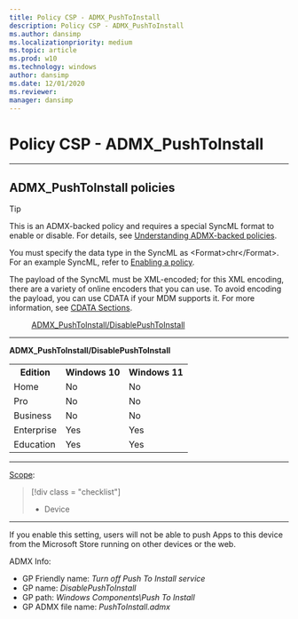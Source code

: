 ```yaml
---
title: Policy CSP - ADMX_PushToInstall
description: Policy CSP - ADMX_PushToInstall
ms.author: dansimp
ms.localizationpriority: medium
ms.topic: article
ms.prod: w10
ms.technology: windows
author: dansimp
ms.date: 12/01/2020
ms.reviewer: 
manager: dansimp
---
```


# Policy CSP - ADMX_PushToInstall

<hr/>

<!--Policies-->
## ADMX_PushToInstall policies  

> [!TIP]
> This is an ADMX-backed policy and requires a special SyncML format to enable or disable. For details, see [Understanding ADMX-backed policies](./understanding-admx-backed-policies.md).
> 
> You must specify the data type in the SyncML as &lt;Format&gt;chr&lt;/Format&gt;. For an example SyncML, refer to [Enabling a policy](./understanding-admx-backed-policies.md#enabling-a-policy).
> 
> The payload of the SyncML must be XML-encoded; for this XML encoding, there are a variety of online encoders that you can use. To avoid encoding the payload, you can use CDATA if your MDM supports it. For more information, see [CDATA Sections](http://www.w3.org/TR/REC-xml/#sec-cdata-sect).

<dl>
  <dd>
    <a href="#admx-pushtoinstall-disablepushtoinstall">ADMX_PushToInstall/DisablePushToInstall</a>
  </dd>
</dl>


<hr/>

<!--Policy-->
<a href="" id="admx-pushtoinstall-disablepushtoinstall"></a>**ADMX_PushToInstall/DisablePushToInstall**  

<!--SupportedSKUs-->
<table>
<tr>
    <th>Edition</th>
    <th>Windows 10</th>
    <th>Windows 11</th>
</tr>
<tr>
    <td>Home</td>
    <td>No</td>
    <td>No</td>
</tr>
<tr>
    <td>Pro</td>
    <td>No</td>
    <td>No</td>
</tr>
<tr>
    <td>Business</td>
    <td>No</td>
    <td>No</td>
</tr>
<tr>
    <td>Enterprise</td>
    <td>Yes</td>
    <td>Yes</td>
</tr>
<tr>
    <td>Education</td>
    <td>Yes</td>
    <td>Yes</td>
</tr>
</table>

<!--/SupportedSKUs-->
<hr/>

<!--Scope-->
[Scope](./policy-configuration-service-provider.md#policy-scope):

> [!div class = "checklist"]
> * Device

<hr/>

<!--/Scope-->
<!--Description-->
If you enable this setting, users will not be able to push Apps to this device from the Microsoft Store running on other devices or the web.

<!--/Description-->

<!--ADMXBacked-->
ADMX Info:  
-   GP Friendly name: *Turn off Push To Install service*
-   GP name: *DisablePushToInstall*
-   GP path: *Windows Components\Push To Install*
-   GP ADMX file name: *PushToInstall.admx*

<!--/ADMXBacked-->
<!--/Policy-->

<!--/Policies-->

